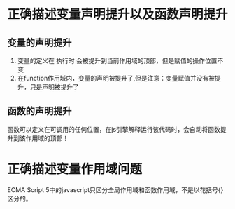 # 正确描述变量声明提升以及函数声明提升

## 变量的声明提升
1. 变量的定义在 执行时 会被提升到当前作用域的顶部，但是赋值的操作位置不变
2. 在function作用域内，变量的声明被提升了,但是注意：变量赋值并没有被提升，只是声明被提升了

## 函数的声明提升
   函数可以定义在可调用的任何位置，在js引擎解释运行该代码时，会自动将函数提升到该作用域的顶部！

# 正确描述变量作用域问题
   ECMA Script 5中的javascript只区分全局作用域和函数作用域，不是以花括号{}区分的。
